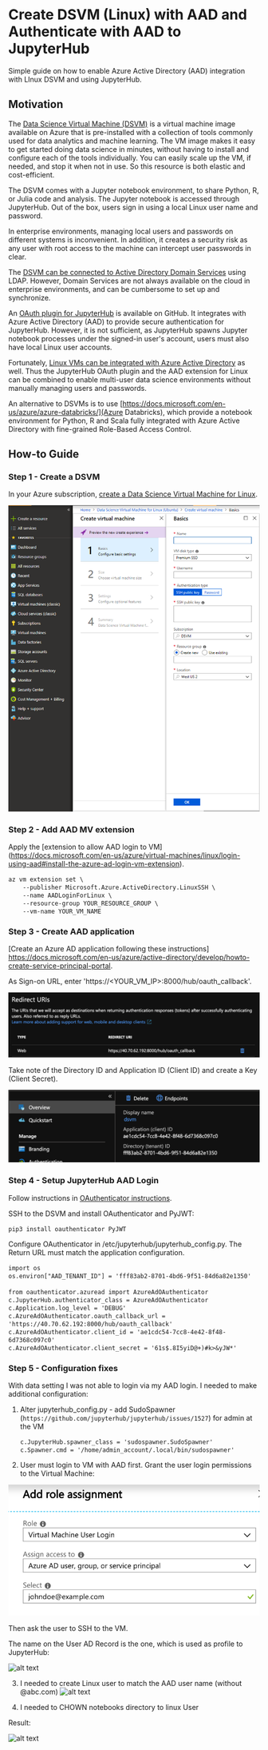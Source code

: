 # Create DSVM (Linux) with AAD and Authenticate with AAD to JupyterHub

Simple guide on how to enable Azure Active Directory (AAD) integration with LInux DSVM and using JupyterHub.

## Motivation

The [Data Science Virtual Machine (DSVM)]( https://docs.microsoft.com/en-us/azure/machine-learning/data-science-virtual-machine/overview) is a virtual machine image available on Azure that is pre-installed with a collection of tools commonly used for data analytics and machine learning. The VM image makes it easy to get started doing data science in minutes, without having to install and configure each of the tools individually. You can easily scale up the VM, if needed, and stop it when not in use. So this resource is both elastic and cost-efficient.

The DSVM comes with a Jupyter notebook environment, to share Python, R, or Julia code and analysis. The Jupyter notebook is accessed through JupyterHub. Out of the box, users sign in using a local Linux user name and password.

In enterprise environments, managing local users and passwords on different systems is inconvenient. In addition, it creates a security risk as any user with root access to the machine can intercept user passwords in clear.

The [DSVM can be connected to Active Directory Domain Services](https://blogs.msdn.microsoft.com/uk_faculty_connection/2017/06/12/using-dsvm-jupyterhub-with-aad-authentication/) using LDAP. However, Domain Services are not always available on the cloud in enterprise environments, and can be cumbersome to set up and synchronize.

An [OAuth plugin for JupyterHub](https://github.com/jupyterhub/oauthenticator#azure-setup) is available on GitHub. It integrates with Azure Active Directory (AAD) to provide secure authentication for JupyterHub. However, it is not sufficient, as JupyterHub spawns Jupyter notebook processes under the signed-in user's account, users must also have local Linux user accounts.

Fortunately, [Linux VMs can be integrated with Azure Active Directory](https://docs.microsoft.com/en-us/azure/virtual-machines/linux/login-using-aad) as well. Thus the JupyterHub OAuth plugin and the AAD extension for Linux can be combined to enable multi-user data science environments without manually managing users and passwords.

An alternative to DSVMs is to use [https://docs.microsoft.com/en-us/azure/azure-databricks/](Azure Databricks), which provide a notebook environment for Python, R and Scala fully integrated with Azure Active Directory with fine-grained Role-Based Access Control.

## How-to Guide

### Step 1 - Create a DSVM

In your Azure subscription, [create a Data Science Virtual Machine for Linux](https://docs.microsoft.com/en-us/azure/machine-learning/data-science-virtual-machine/dsvm-ubuntu-intro#create-your-data-science-virtual-machine-for-linux).

![Create DSVM](./assets/create_dsvm.png "Create DSVM")

### Step 2 - Add AAD MV extension

Apply the [extension to allow AAD login to VM] (https://docs.microsoft.com/en-us/azure/virtual-machines/linux/login-using-aad#install-the-azure-ad-login-vm-extension).

```
az vm extension set \
    --publisher Microsoft.Azure.ActiveDirectory.LinuxSSH \
    --name AADLoginForLinux \
    --resource-group YOUR_RESOURCE_GROUP \
    --vm-name YOUR_VM_NAME
```

### Step 3 - Create AAD application

[Create an Azure AD application following these instructions] https://docs.microsoft.com/en-us/azure/active-directory/develop/howto-create-service-principal-portal.

As Sign-on URL, enter 'https://<YOUR_VM_IP>:8000/hub/oauth_callback'.

![alt text](./assets/create_application_url.png "Create AAD application URL")

Take note of the Directory ID and Application ID (Client ID) and create a Key (Client Secret).

![alt text](./assets/create_application.png "Create AAD application")

### Step 4 - Setup JupyterHub AAD Login 

Follow instructions in [OAuthenticator instructions](https://github.com/jupyterhub/oauthenticator#azure-setup).

SSH to the DSVM and install OAuthenticator and PyJWT:

```
pip3 install oauthenticator PyJWT
```

Configure OAuthenticator in /etc/jupyterhub/jupyterhub_config.py. The Return URL must match the application configuration.

```
import os
os.environ["AAD_TENANT_ID"] = 'fff83ab2-8701-4bd6-9f51-84d6a82e1350'

from oauthenticator.azuread import AzureAdOAuthenticator
c.JupyterHub.authenticator_class = AzureAdOAuthenticator
c.Application.log_level = 'DEBUG'
c.AzureAdOAuthenticator.oauth_callback_url = 'https://40.70.62.192:8000/hub/oauth_callback'
c.AzureAdOAuthenticator.client_id = 'ae1cdc54-7cc8-4e42-8f48-6d7368c097c0'
c.AzureAdOAuthenticator.client_secret = '61s$.8I5yiD@+)#k>&yJW*'
```

### Step 5 - Configuration fixes

With data setting I was not able to login via my AAD login. I needed to make additional configuration:
1. Alter jupyterhub_config.py - add SudoSpawner (`https://github.com/jupyterhub/jupyterhub/issues/1527`) for admin at the VM
    ```
    c.JupyterHub.spawner_class = 'sudospawner.SudoSpawner'
    c.Spawner.cmd = '/home/admin_account/.local/bin/sudospawner'
    ```

2. User must login to VM with AAD first. Grant the user login permissions to the Virtual Machine:

![alt text](./assets/add_vm_login.png "ADD VM login")

Then ask the user to SSH to the VM.

The name on the User AD Record is the one, which is used as profile to JupyterHub:

![alt text](./assets/user_name_AD.png "sync name in AAD")

3. I needed to create Linux user to match the AAD user name (without @abc.com)
![alt text](./assets/linux_user.png "create linux account")

4. I needed to CHOWN notebooks directory to linux User

Result:

![alt text](./assets/working_aad_login.png "create linux account")
